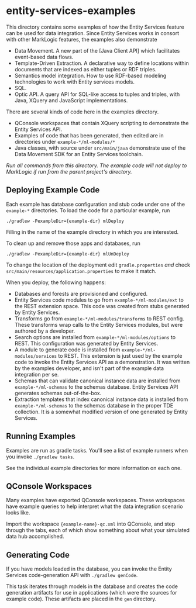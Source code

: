 # entity-services-examples

This directory contains some examples of how the Entity Services feature 
can be used for data integration.  Since Entity Services works in consort
with other MarkLogic features, the examples also demonstrate

* Data Movement.  A new part of the [Java Client API] which facilitates event-based
data flows.
* Template-Driven Extraction.  A declarative way to define locations within
documents that are indexed as either tuples or RDF triples.
* Semantics model integration.  How to use RDF-based modeling technologies to
work with Entity services models.
* SQL.
* Optic API.  A query API for SQL-like access to tuples and triples, with Java,
 XQuery and JavaScript implementations.


There are several kinds of code here in the examples directory.

* QConsole workspaces that contain XQuery scripting to demonstrate 
 the Entity Services API.
* Examples of code that has been generated, then edited are in directories under 
 `example-*/ml-modules/*`
* Java classes, with source under `src/main/java` demonstrate use of the Data
 Movement SDK for an Entity Services toolchain.

*Run all commands from this directory.  The example code will not deploy to
MarkLogic if run from the parent project's directory.*


Deploying Example Code
----------------------

Each example has database configuration and stub code under one of the `example-*` directories.  To load the code for a particular example, run

`./gradlew -PexampleDir={example-dir} mlDeploy`

Filling in the name of the example directory in which you are interested.


To clean up and remove those apps and databases, run

`./gradlew -PexampleDir={example-dir} mlUnDeploy`

To change the location of the deployment edit `gradle.properties` *and* check
`src/main/resources/application.properties` to make it match.

When you deploy, the following happens:

* Databases and forests are provisioned and configured.
* Entity Services code modules to go from `example-*/ml-modules/ext` to the
 REST extension space.  This code was created from stubs generated by Entity 
 Services.
* Transforms go from `example-*/ml-modules/transforms` to REST config.  These
 transforms wrap calls to the Entity Services modules, but were authored by
 a developer.
* Search options are installed from `example-*/ml-modules/options` to REST.
 This configuration was generated by Entity Services.
* A module to generate code is installed from
 `example-*/ml-modules/services` to REST.  This extension is just used by the
 example code to invoke the Entity Services API as a demonstration.  It was
 written by the examples developer, and isn't part of the example data
 integration per se.
* Schemas that can validate canonical instance data are installed from
 `example-*/ml-schemas` to the schemas database.  Entity Services API generates
 schemas out-of-the-box.
* Extraction templates that index canonical instance data is installed
 from `example-*/ml-schemas` to the schemas database in the proper TDE
 collection.  It is a somewhat modified version of one generated by Entity
 Services.

Running Examples
----------------

Examples are run as gradle tasks.  You'll see a list of example runners when
you invoke `./gradlew tasks`.

See the individual example directories for more information on each one.


QConsole Workspaces
-------------------

Many examples have exported QConsole workspaces.  These workspaces have example
queries to help interpret what the data integration scenario looks like.

Import the workspace `{example-name}-qc.xml` into QConsole, and step through the tabs,
each of which show something about what your simulated data hub accomplished.


Generating Code
---------------

If you have models loaded in the database, you can invoke the Entity Services
code-generation API with `./gradlew genCode`.

This task iterates through models in the database and creates the code
generation artifacts for use in applications (which were the sources for
example code).  These artifacts are placed in the `gen` directory.
